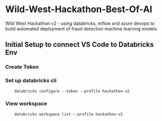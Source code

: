 # Wild-West-Hackathon-Best-Of-AI
Wild West Hackathon v2 - using databricks, mflow and azure devops to build automated deployment of fraud detection machine learning models

## Initial Setup to connect VS Code to Databricks Env

### Create Token


### Set up databricks cli
```
    databricks configure --token --profile hackathon-v2
```
### View workspace
```
    databricks workspace list --profile hackathon-v2
```

